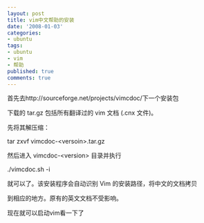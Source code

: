 ```yaml
---
layout: post
title: vim中文帮助的安装
date: '2008-01-03'
categories:
- ubuntu
tags:
- ubuntu
- vim
- 帮助
published: true
comments: true
---
```

<p> 首先去http://sourceforge.net/projects/vimcdoc/下一个安装包</p>

<p><span class="postbody">
下载的 tar.gz 包括所有翻译过的 vim 文档 (.cnx 文件)。</span></p>

<p>先将其解压缩：</p>

<p>tar zxvf vimcdoc-&lt;versoin&gt;.tar.gz</p>

<p>然后进入 vimcdoc-&lt;version&gt; 目录并执行</p>

<p>./vimcdoc.sh -i</p>

<p>就可以了。该安装程序会自动识别 Vim 的安装路径，将中文的文档拷贝</p>

<p>到相应的地方。原有的英文文档不受影响。</p>

<p>现在就可以启动vim看一下了</p>
